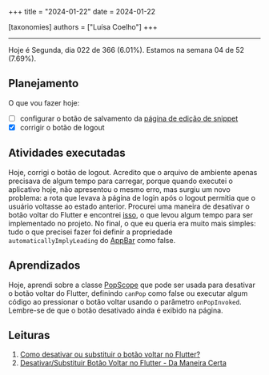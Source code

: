 +++
title = "2024-01-22"
date = 2024-01-22

[taxonomies]
authors = ["Luísa Coelho"]
+++

---

Hoje é Segunda, dia 022 de 366 (6.01%). Estamos na semana 04 de 52 (7.69%).

## Planejamento

O que vou fazer hoje:

- [ ] configurar o botão de salvamento da [página de edição de snippet](https://github.com/OmnicodeSolutions/luisa_drf_flutter_client/blob/main/lib/edit_snippet.dart)
- [x] corrigir o botão de logout

## Atividades executadas

Hoje, corrigi o botão de logout. Acredito que o arquivo de ambiente apenas precisava de algum tempo para carregar, porque quando executei o aplicativo hoje, não apresentou o mesmo erro, mas surgiu um novo problema: a rota que levava à página de login após o logout permitia que o usuário voltasse ao estado anterior. Procurei uma maneira de desativar o botão voltar do Flutter e encontrei [isso](https://flutterdesk.com/disable-or-override-back-button-in-flutter/), o que levou algum tempo para ser implementado no projeto. No final, o que eu queria era muito mais simples: tudo o que precisei fazer foi definir a propriedade `automaticallyImplyLeading` do [AppBar](https://api.flutter.dev/flutter/material/AppBar-class.html) como false.

## Aprendizados

Hoje, aprendi sobre a classe [PopScope](https://api.flutter.dev/flutter/widgets/PopScope-class.html?gclid=EAIaIQobChMI7vLnoYzxgwMVAEJIAB1E5godEAAYASAAEgKnifD_BwE&gclsrc=aw.ds) que pode ser usada para desativar o botão voltar do Flutter, definindo `canPop` como false ou executar algum código ao pressionar o botão voltar usando o parâmetro `onPopInvoked`. Lembre-se de que o botão desativado ainda é exibido na página.

## Leituras

1. [Como desativar ou substituir o botão voltar no Flutter?](https://flutterdesk.com/disable-or-override-back-button-in-flutter/)
2. [Desativar/Substituir Botão Voltar no Flutter - Da Maneira Certa](https://www.flutterbeads.com/disable-override-back-button-in-flutter/)

